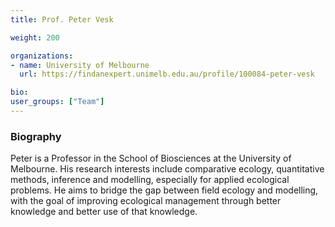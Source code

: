 ```yaml
---
title: Prof. Peter Vesk

weight: 200

organizations:
- name: University of Melbourne
  url: https://findanexpert.unimelb.edu.au/profile/100084-peter-vesk

bio:
user_groups: ["Team"]
---
```



### Biography

Peter is a Professor in the School of Biosciences at the University of Melbourne. His research interests include comparative ecology, quantitative methods, inference and modelling, especially for applied ecological problems. He aims to bridge the gap between field ecology and modelling, with the goal of improving ecological management through better knowledge and better use of that knowledge.
